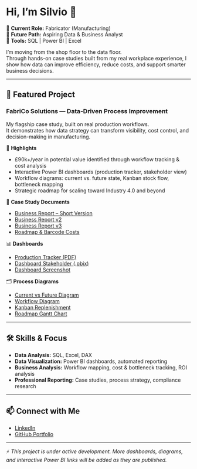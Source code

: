 # Hi, I’m Silvio 👋  

🔹 **Current Role:** Fabricator (Manufacturing)  
🔹 **Future Path:** Aspiring Data & Business Analyst  
🔹 **Tools:** SQL | Power BI | Excel  

I’m moving from the shop floor to the data floor.  
Through hands-on case studies built from my real workplace experience, I show how data can improve efficiency, reduce costs, and support smarter business decisions.  

---

## 📂 Featured Project  
### **FabriCo Solutions — Data-Driven Process Improvement**

My flagship case study, built on real production workflows.  
It demonstrates how data strategy can transform visibility, cost control, and decision-making in manufacturing.  

🚀 **Highlights**  
- £90k+/year in potential value identified through workflow tracking & cost analysis  
- Interactive Power BI dashboards (production tracker, stakeholder view)  
- Workflow diagrams: current vs. future state, Kanban stock flow, bottleneck mapping  
- Strategic roadmap for scaling toward Industry 4.0 and beyond  

📄 **Case Study Documents**  
- [Business Report – Short Version](https://github.com/SilvioSerafin/silvio-data-portfolio/blob/main/case-study-fabrico/Business_report_short_version.pdf)  
- [Business Report v2](https://github.com/SilvioSerafin/silvio-data-portfolio/blob/main/case-study-fabrico/Business_report_v2.pdf)  
- [Business Report v3](https://github.com/SilvioSerafin/silvio-data-portfolio/blob/main/case-study-fabrico/Business_report_v3.pdf)  
- [Roadmap & Barcode Costs](https://github.com/SilvioSerafin/silvio-data-portfolio/blob/main/case-study-fabrico/roadmap_barcode_costs.pdf)  

📊 **Dashboards**  
- [Production Tracker (PDF)](https://github.com/SilvioSerafin/silvio-data-portfolio/blob/main/case-study-fabrico/company_production_tracker.pdf)  
- [Dashboard Stakeholder (.pbix)](https://github.com/SilvioSerafin/silvio-data-portfolio/blob/main/case-study-fabrico/dashboard_stakeholder.pbix)  
- [Dashboard Screenshot](https://github.com/SilvioSerafin/silvio-data-portfolio/blob/main/case-study-fabrico/productiontracker_fabrico_ss.png)  

🗂️ **Process Diagrams**  
- [Current vs Future Diagram](https://github.com/SilvioSerafin/silvio-data-portfolio/blob/main/case-study-fabrico/current_vs_future_diagram_v5.drawio.png)  
- [Workflow Diagram](https://github.com/SilvioSerafin/silvio-data-portfolio/blob/main/case-study-fabrico/workflow_diagram_v6.drawio.png)  
- [Kanban Replenishment](https://github.com/SilvioSerafin/silvio-data-portfolio/blob/main/case-study-fabrico/kanban_replenishment_flow_v2.drawio.png)  
- [Roadmap Gantt Chart](https://github.com/SilvioSerafin/silvio-data-portfolio/blob/main/case-study-fabrico/Project_timeline_gantt_v1.png)  

---

## 🛠 Skills & Focus  
- **Data Analysis:** SQL, Excel, DAX  
- **Data Visualization:** Power BI dashboards, automated reporting  
- **Business Analysis:** Workflow mapping, cost & bottleneck tracking, ROI analysis  
- **Professional Reporting:** Case studies, process strategy, compliance research  

---

## 📫 Connect with Me  
- [LinkedIn](https://www.linkedin.com/in/silvio-cesar-serafin/)  
- [GitHub Portfolio](https://github.com/SilvioSerafin/silvio-data-portfolio)  

---

⚡ *This project is under active development. More dashboards, diagrams, and interactive Power BI links will be added as they are published.*  
